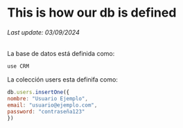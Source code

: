 # This is how our db is defined

###### Last update: 03/09/2024

La base de datos está definida como:

```javascript
use CRM
```
La colección users esta definifa como:

```Javascript
db.users.insertOne({
nombre: "Usuario Ejemplo",
email: "usuario@ejemplo.com",
password: "contraseña123"
})
```
